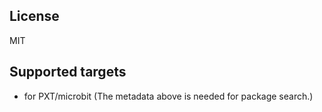 
## License

MIT

## Supported targets

* for PXT/microbit
(The metadata above is needed for package search.)

